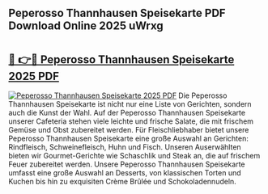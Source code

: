 ## Peperosso Thannhausen Speisekarte PDF Download Online 2025 uWrxg

# <h2><a href="http://gc773r.nevu.top/?p=Peperosso+Thannhausen+Speisekarte">🔗 👉🔴 Peperosso Thannhausen Speisekarte 2025 PDF</a></h2>

[![Peperosso Thannhausen Speisekarte 2025 PDF](https://i.imgur.com/dBaPXMq.png)](http://gc773r.nevu.top/?p=Peperosso+Thannhausen+Speisekarte)
Die Peperosso Thannhausen Speisekarte ist nicht nur eine Liste von Gerichten, sondern auch die Kunst der Wahl. Auf der Peperosso Thannhausen Speisekarte unserer Cafeteria stehen viele leichte und frische Salate, die mit frischem Gemüse und Obst zubereitet werden. Für Fleischliebhaber bietet unsere Peperosso Thannhausen Speisekarte eine große Auswahl an Gerichten: Rindfleisch, Schweinefleisch, Huhn und Fisch. Unseren Auserwählten bieten wir Gourmet-Gerichte wie Schaschlik und Steak an, die auf frischem Feuer zubereitet werden. Unsere Peperosso Thannhausen Speisekarte umfasst eine große Auswahl an Desserts, von klassischen Torten und Kuchen bis hin zu exquisiten Crème Brûlée und Schokoladennudeln.
